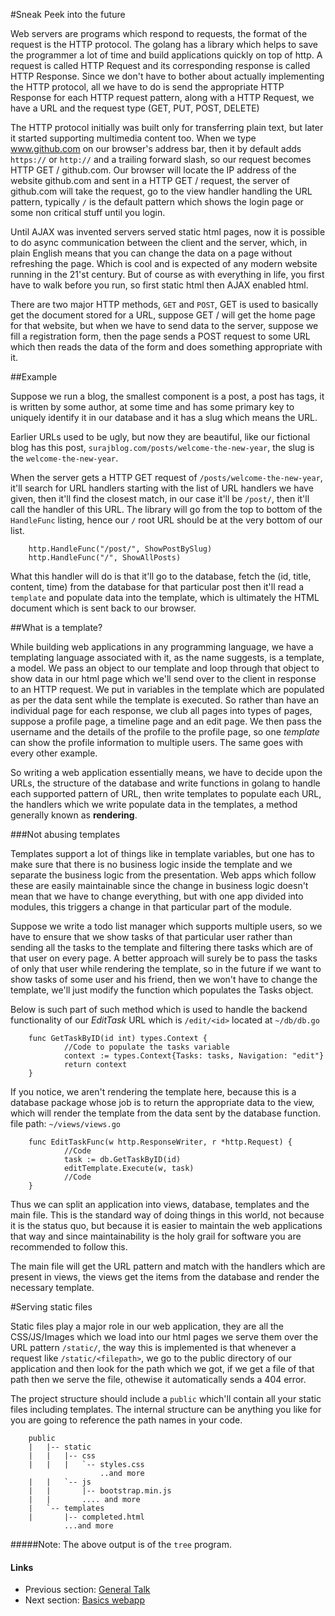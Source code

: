 #Sneak Peek into the future

Web servers are programs which respond to requests, the format of the request is the HTTP protocol. The golang has a library which helps to save 
the programmer a lot of time and build applications quickly on top of http. A request is called HTTP Request and its corresponding response is called
HTTP Response. Since we don't have to bother about actually implementing the HTTP protocol, all we have to do is send the appropriate HTTP Response for
each HTTP request pattern, along with a HTTP Request, we have a URL and the request type (GET, PUT, POST, DELETE)

The HTTP protocol initially was built only for transferring plain text, but later it started supporting multimedia content too. When we type www.github.com
on our browser's address bar, then it by default adds `https://` or `http://` and a trailing forward slash, so our request becomes HTTP GET / github.com. Our
browser will locate the IP address of the website github.com and sent in a HTTP GET / request, the server of github.com will take the request, go to the view 
handler handling the URL pattern, typically `/` is the default pattern which shows the login page or some non critical stuff until you login.

Until AJAX was invented servers served static html pages, now it is possible to do async communication between the client and the server, which, in plain 
English means that you can change the data on a page without refreshing the page. Which is cool and is expected of any modern website running in the 21'st century.
But of course as with everything in life, you first have to walk before you run, so first static html then AJAX enabled html.

There are two major HTTP methods, `GET` and `POST`, GET is used to basically get the document stored for a URL, suppose GET / will get the home page for 
that website, but when we have to send data to the server, suppose we fill a registration form, then the page sends a POST request to some URL which then
reads the data of the form and does something appropriate with it.

##Example

Suppose we run a blog, the smallest component is a post, a post has tags, it is written by some author, at some time and has some primary key
to uniquely identify it in our database and it has a slug which means the URL.

Earlier URLs used to be ugly, but now they are beautiful, like our fictional blog has this post, `surajblog.com/posts/welcome-the-new-year`,
the slug is the `welcome-the-new-year`.

When the server gets a HTTP GET request of `/posts/welcome-the-new-year`, it'll search for URL handlers starting with the list of URL 
handlers we have given, then it'll find the closest match, in our case it'll be `/post/`, then it'll call the handler of this URL. The library will
go from the top to bottom of the `HandleFunc` listing, hence our `/` root URL should be at the very bottom of our list.

        http.HandleFunc("/post/", ShowPostBySlug)
        http.HandleFunc("/", ShowAllPosts)

What this handler will do is that it'll go to the database, fetch the (id, title, content, time) from the database for that particular post
then it'll read a `template` and populate data into the template, which is ultimately the HTML document which is sent back to our browser.

##What is a template?

While building web applications in any programming language, we have a templating language associated with it, as the name suggests, is a template,
a model. We pass an object to our template and loop through that object to show data in our html page which we'll send over to the client in response to an HTTP request.
We put in variables in the template which are populated as per the data sent while the template is executed. So rather than have an individual page for each
response, we club all pages into types of pages, suppose a profile page, a timeline page and an edit page. We then pass the username and the details of the profile
to the profile page, so one *template* can show the profile information to multiple users. The same goes with every other example.

So writing a web application essentially means, we have to decide upon the URLs, the structure of the database and write functions in golang to handle 
each supported pattern of URL, then write templates to populate each URL, the handlers which we write populate data in the templates, a method generally
known as **rendering**.

###Not abusing templates

Templates support a lot of things like in template variables, but one has to make sure that there is no business logic inside the template and we
separate the business logic from the presentation. Web apps which follow these are easily maintainable since the change in business logic doesn't mean
that we have to change everything, but with one app divided into modules, this triggers a change in that particular part of the module.

Suppose we write a todo list manager which supports multiple users, so we have to ensure that we show tasks of that particular user rather than 
sending all the tasks to the template and filtering there tasks which are of that user on every page. A better approach will surely be to pass the tasks of only that
user while rendering the template, so in the future if we want to show tasks of some user and his friend, then we won't have to change the template, we'll
just modify the function which populates the Tasks object.

Below is such part of such method which is used to handle the backend functionality of our *EditTask* URL which is `/edit/<id>`
located at `~/db/db.go`

        func GetTaskByID(id int) types.Context {
                //Code to populate the tasks variable
                context := types.Context{Tasks: tasks, Navigation: "edit"}
                return context
        }


If you notice, we aren't rendering the template here, because this is a database package whose job is to return the appropriate data to the view,
which will render the template from the data sent by the database function.
file path: `~/views/views.go`

        func EditTaskFunc(w http.ResponseWriter, r *http.Request) {
                //Code
                task := db.GetTaskByID(id)
                editTemplate.Execute(w, task)
                //Code
        }

Thus we can split an application into views, database, templates and the main file. This is the standard way of doing things in this world, not because it is
the status quo, but because it is easier to maintain the web applications that way and since maintainability is the holy grail for software
you are recommended to follow this.

The main file will get the URL pattern and match with the handlers which are present in views, the views get the items from the database and render
the necessary template.

#Serving static files

Static files play a major role in our web application, they are all the CSS/JS/Images which we load into our html pages we serve them over the URL pattern
`/static/`, the way this is implemented is that whenever a request like `/static/<filepath>`, we go to the public directory of our application and then 
look for the path which we got, if we get a file of that path then we serve the file, othewise it automatically sends a 404 error.

The project structure should include a `public` which'll contain all your static files including templates. The internal structure can be anything
you like for you are going to reference the path names in your code.

        public
        |   |-- static
        |   |   |-- css
        |   |   |   `-- styles.css
                        ..and more
        |   |   `-- js
        |   |       |-- bootstrap.min.js
        |   |       .... and more
        |   `-- templates
        |       |-- completed.html
                ...and more        


#####Note:
The above output is of the `tree` program.

#### Links

- Previous section: [General Talk](1.0general_talk.md) 
- Next section: [Basics webapp](2.0implementbasics.md)
